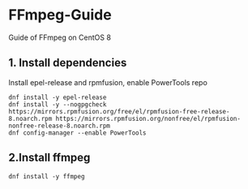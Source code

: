 # FFmpeg-Guide
Guide of FFmpeg on CentOS 8

## 1. Install dependencies

Install epel-release and rpmfusion, enable PowerTools repo
```
dnf install -y epel-release
dnf install -y --nogpgcheck https://mirrors.rpmfusion.org/free/el/rpmfusion-free-release-8.noarch.rpm https://mirrors.rpmfusion.org/nonfree/el/rpmfusion-nonfree-release-8.noarch.rpm
dnf config-manager --enable PowerTools
```

## 2.Install ffmpeg

```
dnf install -y ffmpeg
```
